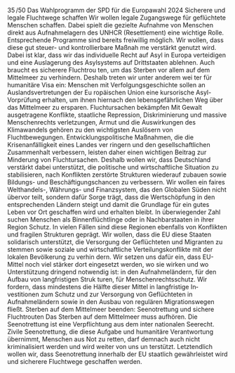 35 /50
Das Wahlprogramm der SPD für die Europawahl 2024
Sicherere und legale Fluchtwege schaffen
Wir wollen legale Zugangswege für geflüchtete Menschen schaffen. Dabei spielt die gezielte Aufnahme 
von Menschen direkt aus Aufnahmelagern des UNHCR (Resettlement) eine wichtige Rolle. Entsprechende 
Programme sind bereits freiwillig möglich. Wir wollen, dass diese gut steuer- und kontrollierbare Maßnah­
me verstärkt genutzt wird. Dabei ist klar, dass wir das individuelle Recht auf Asyl in Europa verteidigen 
und eine Auslagerung des Asylsystems auf Drittstaaten ablehnen. Auch braucht es sicherere Fluchtrou­
ten, um das Sterben vor allem auf dem Mittelmeer zu verhindern. Deshalb treten wir unter anderem wei­
ter für humanitäre Visa ein: Menschen mit Verfolgungsgeschichte sollen an Auslandsvertretungen der Eu­
ropäischen Union eine kursorische Asyl-Vorprüfung erhalten, um ihnen hiernach den lebensgefährlichen 
Weg über das Mittelmeer zu ersparen.
Fluchtursachen bekämpfen
Mit Gewalt ausgetragene Konflikte, staatliche Repression, Diskriminierung und massive Menschenrechts­
verletzungen, Armut und die Auswirkungen des Klimawandels gehören zu den wichtigsten Auslösern 
von Fluchtbewegungen. Entwicklungspolitische Maßnahmen, die die Krisenanfälligkeit eines Landes ver­
ringern und den gesellschaftlichen Zusammenhalt verbessern, leisten daher einen wichtigen Beitrag zur 
Minderung von Fluchtursachen. Deshalb wollen wir, dass Deutschland verstärkt dabei unterstützt, die 
politische und wirtschaftliche Situation zu stabilisieren, nach Konflikten zerstörte Strukturen wiederauf­
zubauen sowie Bildungs- und Beschäftigungschancen zu verbessern.
Wir wollen ein faires Welthandels-, Währungs- und Finanzsystem, das den Globalen Süden nicht übervor­
teilt, sondern dafür Sorge trägt, dass die Wertschöpfung in den entsprechenden Ländern steigt und damit 
die Grundlage für ein gutes Leben vor Ort geschaffen wird und erhalten bleibt.
In überwiegender Zahl suchen Menschen als Binnenflüchtlinge oder in Nachbarstaaten in ihrer Region 
Schutz. In vielen Fällen sind diese Regionen ebenfalls von Konflikten und fragilen Strukturen geprägt. Wir 
wollen, dass die EU diese Staaten solidarisch unterstützt, die Versorgung der Geflüchteten und Migranten 
zu stemmen sowie soziale und wirtschaftliche Verteilungskonflikte mit der lokalen Bevölkerung zu verhin­
dern.
Wir setzen uns dafür ein, dass EU-Mittel noch viel stärker dort eingesetzt werden, wo sie wirken und wo 
Unterstützung dringend notwendig ist: in den Aufnahmeländern, für den Aufbau von langfristigen Struk­
turen, für Menschenrechtsschutz. Wir fordern, dass mindestens die Hälfte dieser Mittel in langfristige In­
vestitionen zum Schutz und zur Versorgung von Geflüchteten in Aufnahmeländern sowie in den Ausbau 
von regulären Migrationswegen fließt.
Sterben auf dem Mittelmeer beenden: Seenotrettung und sichere Fluchtrouten
Das Sterben auf dem Mittelmeer muss aufhören. Die Seenotrettung ist eine Verpflichtung aus dem inter­
nationalen Seerecht. Zivile Seenotrettung, die diese Aufgabe und humanitäre Verantwortung übernimmt, 
Menschen aus Not zu retten, darf demnach auch nicht kriminalisiert werden und wird weiter von uns un­
terstützt. Letztendlich wollen wir, dass Seenotrettung innerhalb der EU staatlich gewährleistet wird und 
sicherere Fluchtwege geschaffen werden.
